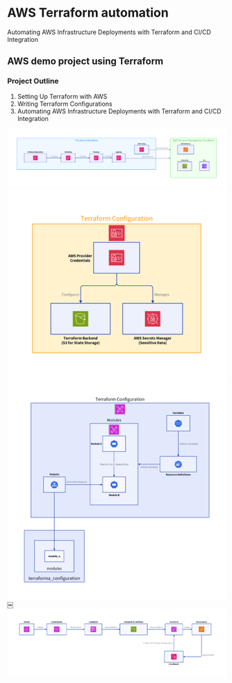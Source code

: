 # AWS Terraform automation
Automating AWS Infrastructure Deployments with Terraform and CI/CD Integration

## AWS demo project using Terraform

### Project Outline

1. Setting Up Terraform with AWS
1. Writing Terraform Configurations
1. Automating AWS Infrastructure Deployments with Terraform and CI/CD Integration

![alt text](images/setting_up.png)
![alt text](images/backend.png)
![alt text](images/modules.png)
￼![alt text](images/pipeline.png)
